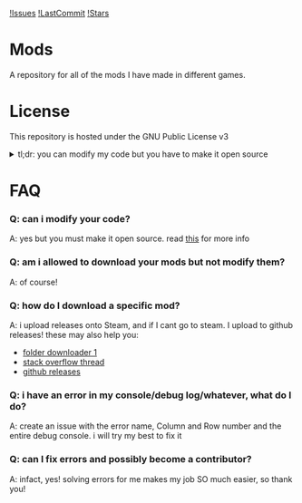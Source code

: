 [!Issues](https://img.shields.io/github/issues/Just-a-Unity-Dev/mods)
[!LastCommit](https://img.shields.io/github/last-commit/Just-a-Unity-Dev/mods)
[!Stars](https://img.shields.io/github/stars/Just-a-Unity-Dev/mods)

# Mods
A repository for all of the mods I have made in different games.


# License
This repository is hosted under the GNU Public License v3
<details>
  <summary>tl;dr: you can modify my code but you have to make it open source</summary>
  This repository (and all my mods) are hosted under the GNU Public License v3. You are able to download, use and modify my code as long as you do not distribute closed source versions. This means if you modify my code, you MUST make it open source.
</details>

# FAQ

### Q: can i modify your code?

A: yes but you must make it open source. read [this](#license) for more info

### Q: am i allowed to download your mods but not modify them?

A: of course!

### Q: how do I download a specific mod?

A: i upload releases onto Steam, and if I cant go to steam. I upload to github releases! these may also help you:
- [folder downloader 1](https://download-directory.github.io/)
- [stack overflow thread](https://stackoverflow.com/questions/7106012/download-a-single-folder-or-directory-from-a-github-repo)
- [github releases](https://github.com/Just-a-Unity-Dev/mods/releases)

### Q: i have an error in my console/debug log/whatever, what do I do?

A: create an issue with the error name, Column and Row number and the entire debug console. i will try my best to fix it

### Q: can I fix errors and possibly become a contributor?

A: infact, yes! solving errors for me makes my job SO much easier, so thank you!
